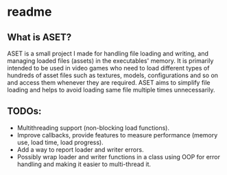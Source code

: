 # readme

## What is ASET?
ASET is a small project I made for handling file loading and writing, and managing loaded files (assets) in the executables' memory. It is primarily intended to be used in video games who need to load different types of hundreds of asset files such as textures, models, configurations and so on and access them whenever they are required. ASET aims to simplify file loading and helps to avoid loading same file multiple times unnecessarily.

## TODOs:
- Multithreading support (non-blocking load functions).
- Improve callbacks, provide features to measure performance (memory use, load time, load progress).
- Add a way to report loader and writer errors.
- Possibly wrap loader and writer functions in a class using OOP for error handling and making it easier to multi-thread it.